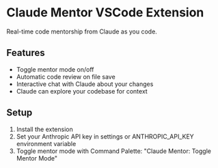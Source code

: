 # Claude Mentor VSCode Extension

Real-time code mentorship from Claude as you code.

## Features

- Toggle mentor mode on/off
- Automatic code review on file save
- Interactive chat with Claude about your changes
- Claude can explore your codebase for context

## Setup

1. Install the extension
2. Set your Anthropic API key in settings or ANTHROPIC_API_KEY environment variable
3. Toggle mentor mode with Command Palette: "Claude Mentor: Toggle Mentor Mode"
